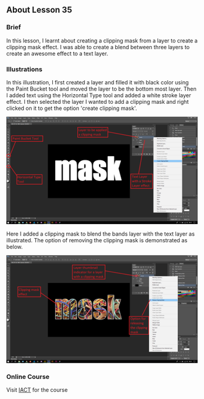 ## About Lesson 35

### Brief
In this lesson, I learnt about creating a clipping mask from a layer to create a clipping mask effect. I was able to create a blend between three layers to create an awesome effect to a text layer.

### Illustrations

In this illustration, I first created a layer and filled it with black color using the Paint Bucket tool and moved the layer to be the bottom most layer. Then I added text using the Horizontal Type tool and added a white stroke layer effect. I then selected the layer I wanted to add a clipping mask and right clicked on it to get the option 'create clipping mask'.

![Illustration Example](../assets/images/illustration55.png)

Here I added a clipping mask to blend the bands layer with the text layer as illustrated. The option of removing the clipping mask is demonstrated as below.

![Illustration Example](../assets/images/illustration56.png)

### Online Course
Visit [IACT](https://iact.ie) for the course